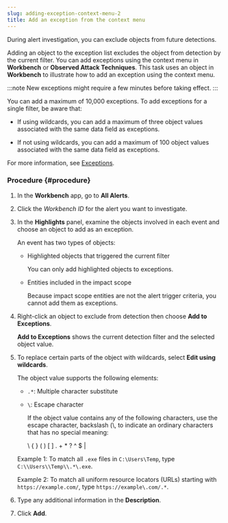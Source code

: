 ```yaml
---
slug: adding-exception-context-menu-2
title: Add an exception from the context menu
---
```


During alert investigation, you can exclude objects from future detections.

Adding an object to the exception list excludes the object from detection by the current filter. You can add exceptions using the context menu in **Workbench** or **Observed Attack Techniques**. This task uses an object in **Workbench** to illustrate how to add an exception using the context menu.

:::note
New exceptions might require a few minutes before taking effect.
:::

You can add a maximum of 10,000 exceptions. To add exceptions for a single filter, be aware that:

- If using wildcards, you can add a maximum of three object values associated with the same data field as exceptions.

- If not using wildcards, you can add a maximum of 100 object values associated with the same data field as exceptions.

For more information, see [Exceptions](exceptions.md).

### Procedure {#procedure}

1.  In the **Workbench** app, go to **All Alerts**.

2.  Click the *Workbench ID* for the alert you want to investigate.

3.  In the **Highlights** panel, examine the objects involved in each event and choose an object to add as an exception.

    An event has two types of objects:

    - Highlighted objects that triggered the current filter

      You can only add highlighted objects to exceptions.

    - Entities included in the impact scope

      Because impact scope entities are not the alert trigger criteria, you cannot add them as exceptions.

4.  Right-click an object to exclude from detection then choose **Add to Exceptions**.

    **Add to Exceptions** shows the current detection filter and the selected object value.

5.  To replace certain parts of the object with wildcards, select **Edit using wildcards**.

    The object value supports the following elements:

    - `.*`: Multiple character substitute

    - `\`: Escape character

      If the object value contains any of the following characters, use the escape character, backslash (\\, to indicate an ordinary characters that has no special meaning:

      \\ { } ( ) \[ \] . + \* ? ^ $ |

    Example 1: To match all `.exe` files in `C:\Users\Temp`, type `C:\\Users\\Temp\\.*\.exe`.

    Example 2: To match all uniform resource locators (URLs) starting with `https://example.com/`, type `https://example\.com/.*`.

6.  Type any additional information in the **Description**.

7.  Click **Add**.
